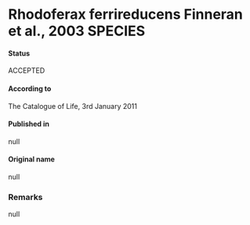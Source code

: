 # Rhodoferax ferrireducens Finneran et al., 2003 SPECIES

#### Status
ACCEPTED

#### According to
The Catalogue of Life, 3rd January 2011

#### Published in
null

#### Original name
null

### Remarks
null